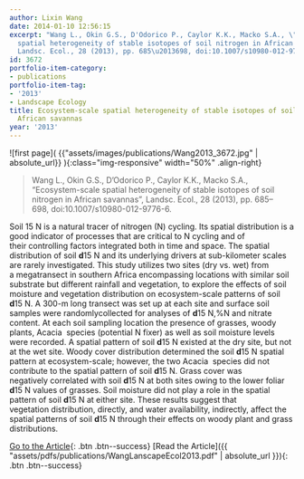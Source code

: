 ```yaml
---
author: Lixin Wang
date: 2014-01-10 12:56:15
excerpt: "Wang L., Okin G.S., D'Odorico P., Caylor K.K., Macko S.A., \"Ecosystem-scale
  spatial heterogeneity of stable isotopes of soil nitrogen in African savannas\",
  Landsc. Ecol., 28 (2013), pp. 685\u2013698, doi:10.1007/s10980-012-9776-6.\n"
id: 3672
portfolio-item-category:
- publications
portfolio-item-tag:
- '2013'
- Landscape Ecology
title: Ecosystem-scale spatial heterogeneity of stable isotopes of soil nitrogen in
  African savannas
year: '2013'
---
```


![first page]( {{"assets/images/publications/Wang2013_3672.jpg" | absolute_url}} ){:class="img-responsive" width="50%" .align-right}

> Wang L., Okin G.S., D’Odorico P., Caylor K.K., Macko S.A., “Ecosystem-scale spatial heterogeneity of stable isotopes of soil nitrogen in African savannas”, Landsc. Ecol., 28 (2013), pp. 685–698, doi:10.1007/s10980-012-9776-6.


Soil 15 N is a natural tracer of nitrogen (N) cycling. Its spatial distribution is a good indicator of processes that are critical to N cycling and of their controlling factors integrated both in time and space. The spatial distribution of soil **d**15 N and its underlying drivers at sub-kilometer scales are rarely investigated. This study utilizes two sites (dry vs. wet) from a megatransect in southern Africa encompassing locations with similar soil substrate but different rainfall and vegetation, to explore the effects of soil moisture and vegetation distribution on ecosystem-scale patterns of soil **d**15 N. A 300-m long transect was set up at each site and surface soil samples were randomlycollected for analyses of **d**15 N,%N and nitrate content. At each soil sampling location the presence of grasses, woody plants, Acacia  species (potential N fixer) as well as soil moisture levels were recorded. A spatial pattern of soil **d**15 N existed at the dry site, but not at the wet site. Woody cover distribution determined the soil **d**15 N spatial pattern at ecosystem-scale; however, the two Acacia  species did not contribute to the spatial pattern of soil **d**15 N. Grass cover was negatively correlated with soil **d**15 N at both sites owing to the lower foliar **d**15 N values of grasses. Soil moisture did not play a role in the spatial pattern of soil **d**15 N at either site. These results suggest that vegetation distribution, directly, and water availability, indirectly, affect the spatial patterns of soil **d**15 N through their effects on woody plant and grass distributions.


[Go to the Article](http://dx.doi.org/10.1007/s10980-012-9776-6){: .btn .btn--success}
[Read the Article]({{ "assets/pdfs/publications/WangLanscapeEcol2013.pdf" | absolute_url }}){: .btn .btn--success}